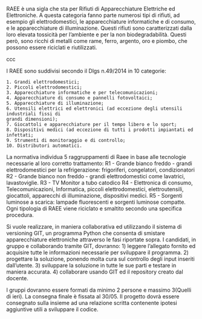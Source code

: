 RAEE è una sigla che sta per Rifiuti di Apparecchiature Elettriche ed Elettroniche. A
questa categoria fanno parte numerosi tipi di rifiuti, ad esempio gli
elettrodomestici, le apparecchiature informatiche e di consumo, e le
apparecchiature di illuminazione.
Questi rifiuti sono caratterizzati dalla loro elevata tossicità per l’ambiente e per la
non biodegradabilità. Questi però, sono ricchi di metalli come rame, ferro, argento,
oro e piombo, che possono essere riciclati e riutilizzati.

ccc

I RAEE sono suddivisi secondo il Dlgs n.49/2014 in 10 categorie:

    1. Grandi elettrodomestici;
    2. Piccoli elettrodomestici;
    3. Apparecchiature informatiche e per telecomunicazioni;
    4. Apparecchiature di consumo e pannelli fotovoltaici;
    5. Apparecchiature di illuminazione;
    6. Utensili elettrici ed elettronici (ad eccezione degli utensili industriali fissi di
    grandi dimensioni);
    7. Giocattoli e apparecchiature per il tempo libero e lo sport;
    8. Dispositivi medici (ad eccezione di tutti i prodotti impiantati ed infettati;
    9. Strumenti di monitoraggio e di controllo;
    10. Distributori automatici.

La normativa individua 5 raggruppamenti di Raee in base alle tecnologie
necessarie al loro corretto trattamento:
R1 - Grande bianco freddo - grandi elettrodomestici per la refrigerazione:
frigoriferi, congelatori, condizionatori
R2 - Grande bianco non freddo - grandi elettrodomestici come lavatrici,
lavastoviglie.
R3 - TV Monitor a tubo catodico
R4 - Elettronica di consumo, Telecomunicazioni, Informatica, piccoli
elettrodomestici, elettroutensili, giocattoli, apparecchi di illuminazione, dispositivi
medici.
R5 - Sorgenti luminose a scarica: lampade fluorescenti e sorgenti luminose
compatte.
Ogni tipologia di RAEE viene riciclato e smaltito secondo una specifica procedura.

Si vuole realizzare, in maniera collaborativa ed utilizzando il sistema di versioning
GIT, un programma Python che consenta di smistare apparecchiature elettroniche
attraverso le fasi riportate sopra.
I candidati, in gruppo e collaborando tramite GIT, dovranno:
    1) leggere l’allegato fornito ed acquisire tutte le informazioni necessarie per
    sviluppare il programma.
    2) progettare la soluzione, ponendo molta cura sul controllo degli input inseriti
    dall’utente.
    3) sviluppare la soluzione in tutte le sue parti e testare in maniera accurata.
    4) collaborare usando GIT ed il repository creato dal docente.

I gruppi dovranno essere formati da minimo 2 persone e massimo 3(Quelli di ieri).
La consegna finale è fissata al 30/05.
Il progetto dovrà essere consegnato sulla insieme ad una relazione scritta
contenente ipotesi aggiuntive utili a sviluppare il codice. 